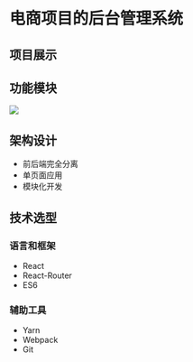 # 电商项目的后台管理系统


## 项目展示



## 功能模块

![](http://ww1.sinaimg.cn/large/6b65559dgy1g2jligts4ij20e00clmy6.jpg)


## 架构设计

* 前后端完全分离
* 单页面应用
* 模块化开发

## 技术选型
### 语言和框架
* React 
* React-Router
* ES6

### 辅助工具
* Yarn
* Webpack
* Git







